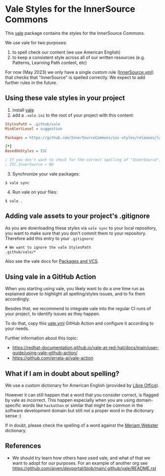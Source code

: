 # Vale Styles for the InnerSource Commons

This [vale](https://vale.sh) package contains the styles for the InnerSource Commons.

We use vale for two purposes:

1) to spell check our content (we use American English)
2) to keep a consistent style across all of our written resources (e.g. Patterns, Learning Path content, etc)

For now (May 2023) we only have a single custom rule ([InnerSource.yml](ISC/styles/ISC/InnerSource.yml)) that checks that "InnerSource" is spelled correctly. We expect to add further rules in the future.

## Using these vale styles in your project

1. install [vale](https://vale.sh/docs/vale-cli/installation/)
2. add a `.vale.ini` to the root of your project with this content:

```ini
StylesPath = .github/vale
MinAlertLevel = suggestion

Packages = https://github.com/InnerSourceCommons/isc-styles/releases/latest/download/ISC.zip

[*]
BasedOnStyles = ISC

; If you don't want to check for the correct spelling of "InnerSource", comment this in
; ISC.InnerSource = NO
```

3. Synchronize your vale packages:

```shell
$ vale sync
```

4. Run vale on your files:

```shell
$ vale .
```

## Adding vale assets to your project's .gitignore

As you are downloading these styles via `vale sync` to your local repository, you want to make sure that you don't commit them to your repository. Therefore add this entry to your `.gitignore`:

```txt
# We want to ignore the vale StylesPath
.github/vale/*
```

Also see the vale docs for [Packages and VCS](https://vale.sh/docs/topics/packages/#packages-and-vcs).

## Using vale in a GitHub Action

When you starting using vale, you likely want to do a one time run as explained above to highlight all spelling/styles issues, and to fix them accordingly.

Besides that, we recommend to integrate vale into the regular CI runs of your project, to identify issues as they happen.

To do that, copy this [vale.yml](.github/workflows/vale.yml) GitHub Action and configure it according to your needs.

Further information about this topic:

- https://redhat-documentation.github.io/vale-at-red-hat/docs/main/user-guide/using-vale-github-action/
- https://github.com/errata-ai/vale-action

## What if I am in doubt about spelling?

We use a custom dictionary for American English (provided by [Libre Office](https://cgit.freedesktop.org/libreoffice/dictionaries/tree/en)).

However it can still happen that a word that you consider correct, is flagged by vale as incorrect. This happen especially when you are using domain-specific words like `hackathon` or similar that might be common in the software development domain but still not a proper word in the dicitonary sense :)

If in doubt, please check the spelling of a word against the [Meriam Webster](https://www.merriam-webster.com/) dictionary.

## References

- We should try learn how others have used vale, and what of that we want to adopt for our purposes. For an example of another org see https://github.com/aiven/devportal/blob/main/.github/vale/README.rst
